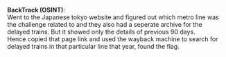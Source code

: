 **BackTrack (OSINT)**:<br>
Went to the Japanese tokyo website and figured out which metro line was the challenge related to and they also had a seperate archive for the delayed trains. But it showed only the details of previous 90 days. <br> Hence copied that page link and used the wayback machine to search
for delayed trains in that particular line that year, found the flag.
